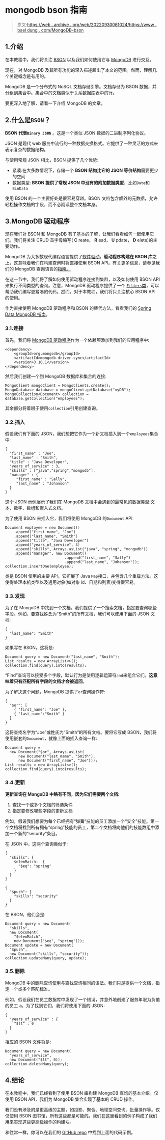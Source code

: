 # mongodb bson 指南

> 原文:[https://web . archive . org/web/20220930061024/https://www . bael dung . com/MongoDB-bson](https://web.archive.org/web/20220930061024/https://www.baeldung.com/mongodb-bson)

## 1.介绍

在本教程中，我们将关注 [BSON](https://web.archive.org/web/20221225164858/http://bsonspec.org/) 以及我们如何使用它与 [MongoDB](https://web.archive.org/web/20221225164858/https://www.mongodb.com/) 进行交互。

现在，对 MongoDB 及其所有功能的深入描述超出了本文的范围。然而，理解几个关键概念是有用的。

MongoDB 是一个分布式的 NoSQL 文档存储引擎。文档存储为 BSON 数据，并分组到集合中。集合中的文档类似于关系数据库表中的行。

要更深入地了解，请看一下介绍 MongoDB 的文章。

## 2.什么是`BSON`？

**BSON 代表`Binary JSON`** 。这是一个类似 JSON 数据的二进制序列化协议。

JSON 是现代 web 服务中流行的一种数据交换格式。它提供了一种灵活的方式来表示复杂的数据结构。

与使用常规 JSON 相比，BSON 提供了几个优势:

*   紧凑:在大多数情况下，存储一个 **BSON 结构比它的 JSON 等价结构**需要更少的空间
*   数据类型: **BSON 提供了常规 JSON 中没有的附加数据类型**，比如`Date`和`BinData`

使用 BSON 的一个主要好处是很容易穿越。BSON 文档包含额外的元数据，允许轻松操作文档的字段，而不必阅读整个文档本身。

## 3.MongoDB 驱动程序

现在我们对 BSON 和 MongoDB 有了基本的了解，让我们看看如何一起使用它们。我们将关注 CRUD 首字母缩写( **C** reate， **R** ead， **U** pdate， **D** elete)的主要动作。

MongoDB 为大多数现代编程语言提供了[软件驱动](https://web.archive.org/web/20221225164858/https://docs.mongodb.com/ecosystem/drivers/)。**驱动程序构建在 BSON 库**之上，这意味着我们在构建查询时将直接使用 BSON API。有关更多信息，请参见我们的 MongoDB 查询语言的[指南。](/web/20221225164858/https://www.baeldung.com/queries-in-spring-data-mongodb)

在这一节中，我们将了解如何使用驱动程序连接到集群，以及如何使用 BSON API 来执行不同类型的查询。注意，MongoDB 驱动程序提供了一个 [`Filters`类](https://web.archive.org/web/20221225164858/https://mongodb.github.io/mongo-java-driver/3.10/javadoc/?com/mongodb/client/model/Filters.html)，可以帮助我们编写更紧凑的代码。然而，对于本教程，我们将只关注核心 BSON API 的使用。

作为直接使用 MongoDB 驱动程序和 BSON 的替代方法，看看我们的 [Spring Data MongoDB 指南](/web/20221225164858/https://www.baeldung.com/spring-data-mongodb-guide)。

### 3.1.连接

首先，我们将 [MongoDB 驱动程序](https://web.archive.org/web/20221225164858/https://search.maven.org/search?q=g:org.mongodb%20AND%20a:mongodb-driver-sync)作为一个依赖项添加到我们的应用程序中:

```
<dependency>
    <groupId>org.mongodb</groupId>
    <artifactId>mongodb-driver-sync</artifactId>
    <version>3.10.1</version>
</dependency>
```

然后我们创建一个到 MongoDB 数据库和集合的连接:

```
MongoClient mongoClient = MongoClients.create();
MongoDatabase database = mongoClient.getDatabase("myDB");
MongoCollection<Document> collection = database.getCollection("employees");
```

其余部分将着眼于使用`collection`引用创建查询。

### 3.2.插入

假设我们有下面的 JSON，我们想把它作为一个新文档插入到一个`employees`集合中:

```
{
  "first_name" : "Joe",
  "last_name" : "Smith",
  "title" : "Java Developer",
  "years_of_service" : 3,
  "skills" : ["java","spring","mongodb"],
  "manager" : {
     "first_name" : "Sally",
     "last_name" : "Johanson"
  }
}
```

这个 JSON 示例展示了我们在 MongoDB 文档中会遇到的最常见的数据类型:文本、数字、数组和嵌入式文档。

为了使用 BSON 来插入它，我们将使用 MongoDB 的`Document` API:

```
Document employee = new Document()
    .append("first_name", "Joe")
    .append("last_name", "Smith")
    .append("title", "Java Developer")
    .append("years_of_service", 3)
    .append("skills", Arrays.asList("java", "spring", "mongodb"))
    .append("manager", new Document()
                           .append("first_name", "Sally")
                           .append("last_name", "Johanson"));
collection.insertOne(employee); 
```

类是 BSON 使用的主要 API。它扩展了 Java `Map`接口，并包含几个重载方法。这使得处理本机类型以及通用对象(如对象 id、日期和列表)变得很容易。

### 3.3.发现

为了在 MongoDB 中找到一个文档，我们提供了一个搜索文档，指定要查询哪些字段。例如，要查找姓氏为“Smith”的所有文档，我们可以使用下面的 JSON 文档:

```
{  
  "last_name": "Smith"
}
```

如果写在 BSON，这将是:

```
Document query = new Document("last_name", "Smith");
List results = new ArrayList<>();
collection.find(query).into(results);
```

“Find”查询可以接受多个字段，默认行为是使用逻辑运算符`and`来组合它们。**这意味着只有匹配所有字段的文档才会被返回**。

为了解决这个问题，MongoDB 提供了`or`查询操作符:

```
{
  "$or": [
    { "first_name": "Joe" },
    { "last_name":"Smith" }
  ]
}
```

这将查找名字为“Joe”或姓氏为“Smith”的所有文档。要将它写成 BSON，我们将使用嵌套的`Document`，就像上面的插入查询一样:

```
Document query = 
  new Document("$or", Arrays.asList(
      new Document("last_name", "Smith"),
      new Document("first_name", "Joe")));
List results = new ArrayList<>();
collection.find(query).into(results);
```

### 3.4.更新

**更新查询在 MongoDB 中略有不同，因为它们需要两个文档**:

1.  查找一个或多个文档的筛选条件
2.  指定要修改哪些字段的更新文档

例如，假设我们想要为每个已经拥有“弹簧”技能的员工添加一个“安全”技能。第一个文档将找到所有拥有“spring”技能的员工，第二个文档将向他们的技能数组中添加一个新的“security”条目。

在 JSON 中，这两个查询类似于:

```
{
  "skills": { 
    $elemMatch:  { 
      "$eq": "spring"
    }
  }
}

{
  "$push": { 
    "skills": "security"
  }
}
```

在 BSON，他们会是:

```
Document query = new Document(
  "skills",
  new Document(
    "$elemMatch",
    new Document("$eq", "spring")));
Document update = new Document(
  "$push",
  new Document("skills", "security"));
collection.updateMany(query, update); 
```

### 3.5.删除

MongoDB 中的删除查询使用与查找查询相同的语法。我们只是提供一个文档，指定一个或多个匹配标准。

例如，假设我们在员工数据库中发现了一个错误，并意外地创建了服务年限为负值的员工 a。为了找到它们，我们将使用下面的 JSON:

```
{
  "years_of_service" : { 
    "$lt" : 0
  }
}
```

相应的 BSON 文件将是:

```
Document query = new Document(
  "years_of_service", 
  new Document("$lt", 0));
collection.deleteMany(query);
```

## 4.结论

在本教程中，我们已经看到了使用 BSON 库构建 MongoDB 查询的基本介绍。仅使用 BSON API，我们为 MongoDB 集合实现了基本的 CRUD 操作。

我们没有涉及的是更高级的主题，如投影、聚合、地理空间查询、批量操作等。仅仅使用 BSON 图书馆，所有这些都是可能的。我们在这里看到的例子构成了我们用来实现这些更高级操作的构建块。

和往常一样，你可以在我们的 [GitHub repo](https://web.archive.org/web/20221225164858/https://github.com/eugenp/tutorials/tree/master/persistence-modules/java-mongodb) 中找到上面的代码示例。